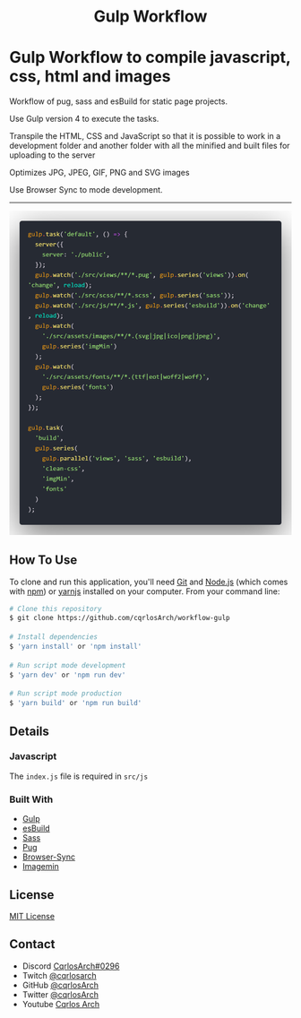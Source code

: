 
<h1 align="center">Gulp Workflow </h1>

# Gulp Workflow to compile javascript, css, html and images

Workflow of pug, sass and esBuild for static page projects.

Use Gulp version 4 to execute the tasks.

Transpile the HTML, CSS and JavaScript so that it is possible to work in a development folder and another folder with all the minified and built files for uploading to the server

Optimizes JPG, JPEG, GIF, PNG and SVG images

Use Browser Sync to mode development.

***

<p align="center">
  <img src="screenshot.png">
</p>

## How To Use

To clone and run this application, you'll need [Git](https://git-scm.com) and [Node.js](https://nodejs.org/en/download/) (which comes with [npm](http://npmjs.com)) or [yarnjs](https://yarnpkg.com/) installed on your computer. From your command line:

```bash
# Clone this repository
$ git clone https://github.com/cqrlosArch/workflow-gulp

# Install dependencies
$ 'yarn install' or 'npm install'

# Run script mode development
$ 'yarn dev' or 'npm run dev'

# Run script mode production
$ 'yarn build' or 'npm run build'
```

## Details

### Javascript

The `index.js` file is required in `src/js`

### Built With

- [Gulp](https://reactjs.org/)
- [esBuild](https://styled-components.com/)
- [Sass](https://styled-components.com/)
- [Pug](https://styled-components.com/)
- [Browser-Sync](https://styled-components.com/)
- [Imagemin](https://github.com/imagemin/imagemin)

## License

[MIT License](./LICENSE)

## Contact

- Discord [CqrlosArch#0296](https://discord.com/)
- Twitch [@cqrlosarch](https://www.twitch.tv/cqrlosarch/about)
- GitHub [@cqrlosArch](https://github.com/cqrlosArch)
- Twitter [@cqrlosArch](https://twitter.com/cqrlosArch)
- Youtube [Cqrlos Arch](https://www.youtube.com/channel/UCV8eaXiCFXUN5Rkpc42G3ZQ)